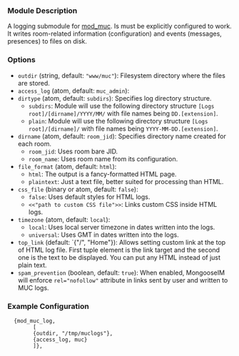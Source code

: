 ### Module Description
A logging submodule for [mod_muc](mod_muc.md). Is must be explicitly configured to work. It writes room-related information (configuration) and events (messages, presences) to files on disk.

### Options

* `outdir` (string, default: `"www/muc"`): Filesystem directory where the files are stored.
* `access_log` (atom, default: `muc_admin`): 
* `dirtype` (atom, default: `subdirs`): Specifies log directory structure.
    * `subdirs`: Module will use the following directory structure `[Logs root]/[dirname]/YYYY/MM/` with file names being `DD.[extension]`.
    * `plain`: Module will use the following directory structure `[Logs root]/[dirname]/` with file names being `YYYY-MM-DD.[extension]`.
* `dirname` (atom, default: `room_jid`): Specifies directory name created for each room.
    * `room_jid`: Uses room bare JID.
    * `room_name`: Uses room name from its configuration.
* `file_format` (atom, default: `html`):
    * `html`: The output is a fancy-formatted HTML page.
    * `plaintext`: Just a text file, better suited for processing than HTML.
* `css_file` (binary or atom, default: `false`):
    * `false`: Uses default styles for HTML logs.
    * `<<"path to custom CSS file">>`: Links custom CSS inside HTML logs.
* `timezone` (atom, default: `local`):
    * `local`: Uses local server timezone in dates written into the logs.
    * `universal`: Uses GMT in dates written into the logs.
* `top_link` (default: `{"/", "Home"}): Allows setting custom link at the top of HTML log file. First tuple element is the link target and the second one is the text to be displayed. You can put any HTML instead of just plain text.
* `spam_prevention` (boolean, default: `true`): When enabled, MongooseIM will enforce `rel="nofollow"` attribute in links sent by user and written to MUC logs.


### Example Configuration

```
  {mod_muc_log,
        [
        {outdir, "/tmp/muclogs"},
        {access_log, muc}
        ]},
```
